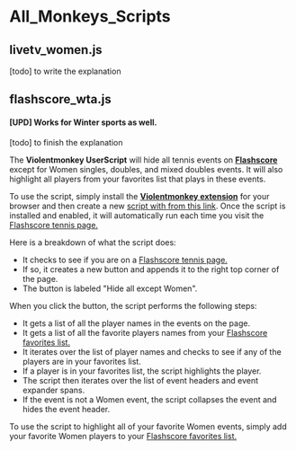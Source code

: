 # All_Monkeys_Scripts

## livetv_women.js

[todo] to write the explanation

## flashscore_wta.js

#### [UPD] Works for Winter sports as well.
[todo] to finish the explanation

The **Violentmonkey UserScript** will hide all tennis events on [**Flashscore**](https://www.flashscore.com/tennis/) except for Women singles, doubles, and mixed doubles events. It will also highlight all players from your favorites list that plays in these events.

To use the script, simply install the [**Violentmonkey extension**](https://violentmonkey.github.io/) for your browser and then create a new [script with from this link](https://raw.githubusercontent.com/raulblanko/All_Monkeys_Scripts/main/flashscore_wta.js). Once the script is installed and enabled, it will automatically run each time you visit the [Flashscore tennis page.](https://www.flashscore.com/tennis/)

Here is a breakdown of what the script does:  

- It checks to see if you are on a [Flashscore tennis page.](https://www.flashscore.com/tennis/)  
- If so, it creates a new button and appends it to the right top corner of the page.  
- The button is labeled "Hide all except Women".  

When you click the button, the script performs the following steps:
- It gets a list of all the player names in the events on the page.
- It gets a list of all the favorite players names from your [Flashscore favorites list.](https://www.flashscore.com/favorites/)
- It iterates over the list of player names and checks to see if any of the players are in your favorites list.  
- If a player is in your favorites list, the script highlights the player.  
- The script then iterates over the list of event headers and event expander spans.  
- If the event is not a Women event, the script collapses the event and hides the event header.  

To use the script to highlight all of your favorite Women events, simply add your favorite Women players to your [Flashscore favorites list.](https://www.flashscore.com/favorites/)

